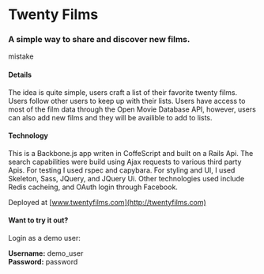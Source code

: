 Twenty Films
============

### A simple way to share and discover new films.
mistake


#### Details 
The idea is quite simple, users craft a list of their favorite twenty films.
Users follow other users to keep up with their lists.  Users have access to most
of the film data through the Open Movie Database API, however, users can also
add new films and they will be availible to add to lists.


#### Technology
This is a Backbone.js app writen in CoffeScript and built on a Rails Api.  The
search capabilities were build using Ajax requests to various third party Apis.  For testing 
I used rspec and capybara.  For styling and UI, I used Skeleton, Sass, JQuery, and JQuery Ui.  Other
technologies used include Redis cacheing, and OAuth login through Facebook. 

Deployed at [www.twentyfilms.com](http://twentyfilms.com)

#### Want to try it out? 
Login as a demo user:

<strong>Username:</strong> demo_user <br>
<strong>Password:</strong> password
